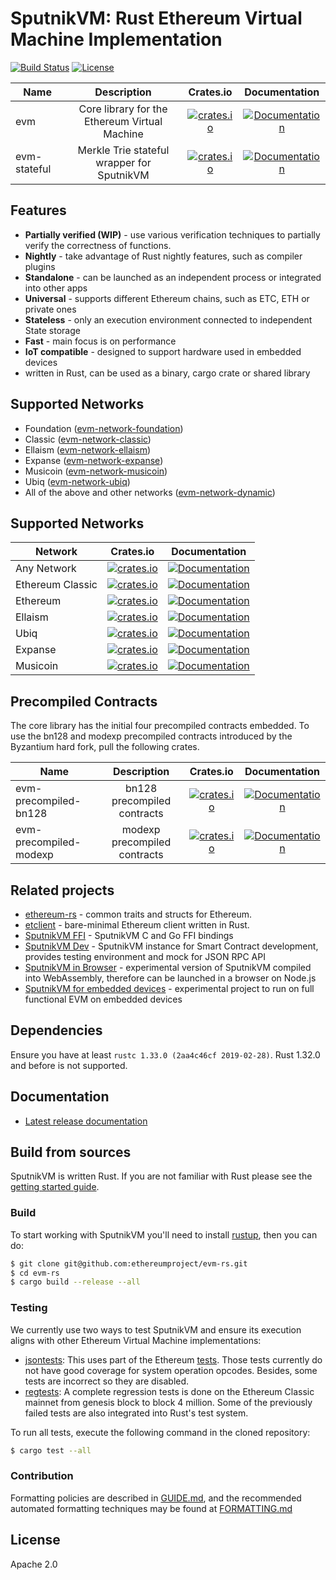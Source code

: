# SputnikVM: Rust Ethereum Virtual Machine Implementation

[![Build Status](https://travis-ci.org/ethereumproject/evm-rs.svg?branch=master)](https://travis-ci.org/ethereumproject/evm-rs)
[![License](https://img.shields.io/badge/License-Apache%202.0-blue.svg)](./LICENSE)

| Name               | Description                                   | Crates.io                                                                                                           | Documentation                                                                                        |
|--------------------|:---------------------------------------------:|:-------------------------------------------------------------------------------------------------------------------:|:----------------------------------------------------------------------------------------------------:|
| evm                | Core library for the Ethereum Virtual Machine | [![crates.io](https://img.shields.io/crates/v/evm.svg)](https://crates.io/crates/evm)                   | [![Documentation](https://docs.rs/evm/badge.svg)](https://docs.rs/evm)                   |
| evm-stateful       | Merkle Trie stateful wrapper for SputnikVM    | [![crates.io](https://img.shields.io/crates/v/evm-stateful.svg)](https://crates.io/crates/evm-stateful) | [![Documentation](https://docs.rs/evm-stateful/badge.svg)](https://docs.rs/evm-stateful) |

## Features

* **Partially verified (WIP)** - use various verification techniques to
  partially verify the correctness of functions.
* **Nightly** - take advantage of Rust nightly features, such as
  compiler plugins
* **Standalone** - can be launched as an independent process or integrated into other apps
* **Universal** - supports different Ethereum chains, such as ETC, ETH or private ones
* **Stateless** - only an execution environment connected to independent State storage
* **Fast** - main focus is on performance
* **IoT compatible** - designed to support hardware used in embedded devices
* written in Rust, can be used as a binary, cargo crate or shared
  library

## Supported Networks

* Foundation ([evm-network-foundation](./network/foundation))
* Classic ([evm-network-classic](./network/classic))
* Ellaism ([evm-network-ellaism](./network/ellaism))
* Expanse ([evm-network-expanse](./network/expanse))
* Musicoin ([evm-network-musicoin](./network/musicoin))
* Ubiq ([evm-network-ubiq](./network/ubiq))
* All of the above and other networks ([evm-network-dynamic](./network/dynamic))

## Supported Networks

| Network          | Crates.io                                                                                                                               | Documentation                                                                                                            |
|------------------|:---------------------------------------------------------------------------------------------------------------------------------------:|:------------------------------------------------------------------------------------------------------------------------:|
| Any Network      | [![crates.io](https://img.shields.io/crates/v/evm-network.svg)](https://crates.io/crates/evm-network)                       | [![Documentation](https://docs.rs/evm-network/badge.svg)](https://docs.rs/evm-network)                       |
| Ethereum Classic | [![crates.io](https://img.shields.io/crates/v/evm-network-classic.svg)](https://crates.io/crates/evm-network-classic)       | [![Documentation](https://docs.rs/evm-network-classic/badge.svg)](https://docs.rs/evm-network-classic)       |
| Ethereum         | [![crates.io](https://img.shields.io/crates/v/evm-network-foundation.svg)](https://crates.io/crates/evm-network-foundation) | [![Documentation](https://docs.rs/evm-network-foundation/badge.svg)](https://docs.rs/evm-network-foundation) |
| Ellaism          | [![crates.io](https://img.shields.io/crates/v/evm-network-ellaism.svg)](https://crates.io/crates/evm-network-ellaism)       | [![Documentation](https://docs.rs/evm-network-ellaism/badge.svg)](https://docs.rs/evm-network-ellaism)       |
| Ubiq             | [![crates.io](https://img.shields.io/crates/v/evm-network-ubiq.svg)](https://crates.io/crates/evm-network-ubiq)             | [![Documentation](https://docs.rs/evm-network-ubiq/badge.svg)](https://docs.rs/evm-network-ubiq)             |
| Expanse          | [![crates.io](https://img.shields.io/crates/v/evm-network-expanse.svg)](https://crates.io/crates/evm-network-expanse)       | [![Documentation](https://docs.rs/evm-network-expanse/badge.svg)](https://docs.rs/evm-network-expanse)       |
| Musicoin         | [![crates.io](https://img.shields.io/crates/v/evm-network-musicoin.svg)](https://crates.io/crates/evm-network-musicoin)     | [![Documentation](https://docs.rs/evm-network-musicoin/badge.svg)](https://docs.rs/evm-network-musicoin)     |

## Precompiled Contracts

The core library has the initial four precompiled contracts embedded. To use the bn128 and modexp precompiled contracts introduced by the Byzantium hard fork, pull the following crates.

| Name                         | Description                  | Crates.io                                                                                                                               | Documentation                                                                                                            |
|------------------------------|:----------------------------:|:---------------------------------------------------------------------------------------------------------------------------------------:|:------------------------------------------------------------------------------------------------------------------------:|
| evm-precompiled-bn128  | bn128 precompiled contracts  | [![crates.io](https://img.shields.io/crates/v/evm-precompiled-bn128.svg)](https://crates.io/crates/evm-precompiled-bn128)   | [![Documentation](https://docs.rs/evm-precompiled-bn128/badge.svg)](https://docs.rs/evm-precompiled-bn128)   |
| evm-precompiled-modexp | modexp precompiled contracts | [![crates.io](https://img.shields.io/crates/v/evm-precompiled-modexp.svg)](https://crates.io/crates/evm-precompiled-modexp) | [![Documentation](https://docs.rs/evm-precompiled-modexp/badge.svg)](https://docs.rs/evm-precompiled-modexp) |

## Related projects

* [ethereum-rs](https://github.com/etclabscore/ethereum-rs) -
  common traits and structs for Ethereum. 
* [etclient](https://source.that.world/source/etclient) -
  bare-minimal Ethereum client written in Rust.
* [SputnikVM FFI](https://github.com/ethereumproject/evm-ffi) - SputnikVM C and Go FFI bindings
* [SputnikVM Dev](https://github.com/ethereumproject/evm-dev) - SputnikVM instance for Smart Contract development, 
   provides testing environment and mock for JSON RPC API
* [SputnikVM in Browser](https://github.com/sorpaas/sputnikvm-in-browser) - experimental version of SputnikVM 
   compiled into WebAssembly, therefore can be launched in a browser on Node.js
* [SputnikVM for embedded devices](https://github.com/sorpaas/sputnikvm-on-rux) - experimental project to run on 
   full functional EVM on embedded devices       

## Dependencies

Ensure you have at least `rustc 1.33.0 (2aa4c46cf 2019-02-28)`. Rust 1.32.0 and
before is not supported.

## Documentation

* [Latest release documentation](https://docs.rs/evm)

## Build from sources

SputnikVM is written Rust. If you are not familiar with Rust please
see the
[getting started guide](https://doc.rust-lang.org/book/getting-started.html). 

### Build 

To start working with SputnikVM you'll 
need to install [rustup](https://www.rustup.rs/), then you can do:
 
```bash
$ git clone git@github.com:ethereumproject/evm-rs.git
$ cd evm-rs
$ cargo build --release --all
```

### Testing

We currently use two ways to test SputnikVM and ensure its execution
aligns with other Ethereum Virtual Machine implementations:

* [jsontests](/jsontests): This uses part of the Ethereum
  [tests](https://github.com/etclabscore/tests). Those tests
  currently do not have good coverage for system operation
  opcodes. Besides, some tests are incorrect so they are disabled.
* [regtests](/regtests): A complete regression tests is done on the
  Ethereum Classic mainnet from genesis block to block 4 million. Some
  of the previously failed tests are also integrated into Rust's test
  system.
  
 To run all tests, execute the following command in the cloned repository:
 ```bash
 $ cargo test --all
 ```
 
### Contribution

Formatting policies are described in [GUIDE.md](./GUIDE.md),
and the recommended automated formatting techniques may be found at [FORMATTING.md](./FORMATTING.md)

## License

Apache 2.0
